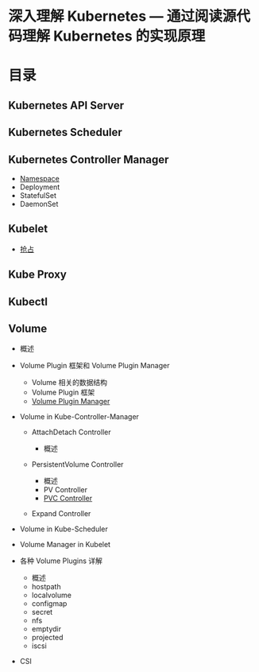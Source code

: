 # 深入理解 Kubernetes — 通过阅读源代码理解 Kubernetes 的实现原理

# 目录

## Kubernetes API Server

## Kubernetes Scheduler

## Kubernetes Controller Manager

- [Namespace](kube-controller-manager/namespace.md)
- Deployment
- StatefulSet
- DaemonSet

## Kubelet

- [抢占](kubelet/preemption.md)

## Kube Proxy

## Kubectl

## Volume

- 概述

- Volume Plugin 框架和 Volume Plugin Manager

  - Volume 相关的数据结构
  - Volume Plugin 框架
  - [Volume Plugin Manager](volume/plugin-manager.md)

- Volume in Kube-Controller-Manager

  - AttachDetach Controller

    - 概述

  - PersistentVolume Controller

    - 概述
    - PV Controller
    - [PVC Controller](kube-controller-manager/volume/persistentvolume/pvc.md)

  - Expand Controller

- Volume in Kube-Scheduler

- Volume Manager in Kubelet

- 各种 Volume Plugins 详解

  - 概述
  - hostpath
  - localvolume
  - configmap
  - secret
  - nfs
  - emptydir
  - projected
  - iscsi

- CSI
